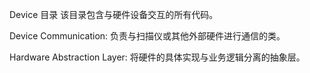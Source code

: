Device 目录
该目录包含与硬件设备交互的所有代码。

Device Communication: 负责与扫描仪或其他外部硬件进行通信的类。

Hardware Abstraction Layer: 将硬件的具体实现与业务逻辑分离的抽象层。